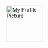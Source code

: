 
<img 
	width = "100vw"
	src="https://raw.githubusercontent.com/robitops10/robitops10/master/images/Banner.png"
	alt="My Profile Picture"
/>

